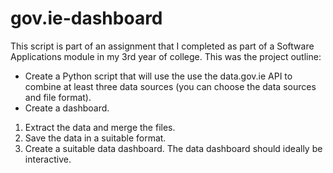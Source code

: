 # gov.ie-dashboard

This script is part of an assignment that I completed as part of a Software Applications module in my 3rd year of college. This was the project outline:

- Create a Python script that will use the use the data.gov.ie API to combine at least
three data sources (you can choose the data sources and file format). 
- Create a dashboard. 

1. Extract the data and merge the files.
2. Save the data in a suitable format.
3. Create a suitable data dashboard. The data dashboard should ideally be interactive. 
